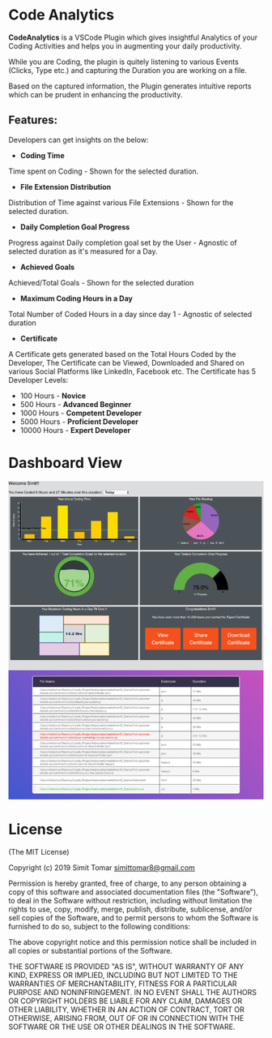 # Code Analytics

**CodeAnalytics** is a VSCode Plugin which gives insightful Analytics of your Coding Activities and helps you in augmenting your daily productivity.

While you are Coding, the plugin is quitely listening to various Events (Clicks,  Type etc.) and capturing the Duration you are working on a file.

Based on the captured information, the Plugin generates intuitive reports which can be prudent in enhancing the productivity.

## Features:

Developers can get insights on the below:

- **Coding Time**

Time spent on Coding - Shown for the selected duration.

- **File Extension Distribution**

Distribution of Time against various File Extensions - Shown for the selected duration.

- **Daily Completion Goal Progress**

Progress against Daily completion goal set by the User - Agnostic of selected duration as it's measured for a Day.

- **Achieved Goals**

Achieved/Total Goals - Shown for the selected duration


- **Maximum Coding Hours in a Day**

Total Number of Coded Hours in a day since day 1 - Agnostic of selected duration

- **Certificate**

A Certificate gets generated based on the Total Hours Coded by the Developer, The Certificate can be Viewed, Downloaded and Shared on various Social Platforms like LinkedIn, Facebook etc. The Certificate has 5 Developer Levels:

- 100 Hours - **Novice**
- 500 Hours - **Advanced Beginner**
- 1000 Hours - **Competent Developer**
- 5000 Hours - **Proficient Developer**
- 10000 Hours - **Expert Developer**

# Dashboard View

![Dashboard](Dashboard.png)


# License

(The MIT License)

Copyright (c) 2019 Simit Tomar simittomar8@gmail.com

Permission is hereby granted, free of charge, to any person obtaining a copy of this software and associated documentation files (the "Software"), to deal in the Software without restriction, including without limitation the rights to use, copy, modify, merge, publish, distribute, sublicense, and/or sell copies of the Software, and to permit persons to whom the Software is furnished to do so, subject to the following conditions:

The above copyright notice and this permission notice shall be included in all copies or substantial portions of the Software.

THE SOFTWARE IS PROVIDED "AS IS", WITHOUT WARRANTY OF ANY KIND, EXPRESS OR IMPLIED, INCLUDING BUT NOT LIMITED TO THE WARRANTIES OF MERCHANTABILITY, FITNESS FOR A PARTICULAR PURPOSE AND NONINFRINGEMENT. IN NO EVENT SHALL THE AUTHORS OR COPYRIGHT HOLDERS BE LIABLE FOR ANY CLAIM, DAMAGES OR OTHER LIABILITY, WHETHER IN AN ACTION OF CONTRACT, TORT OR OTHERWISE, ARISING FROM, OUT OF OR IN CONNECTION WITH THE SOFTWARE OR THE USE OR OTHER DEALINGS IN THE SOFTWARE.